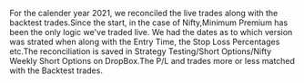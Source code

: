 
For the calender year 2021, we reconciled the live trades along with the backtest trades.Since the start, in the case of Nifty,Minimum Premium has been the only logic we've traded live. We had the dates as to which version was strated when along with the Entry Time, the Stop Loss Percentages etc.The reconciliation is saved in Strategy Testing/Short Options/Nifty Weekly Short Options on DropBox.The P/L and trades more or less matched with the Backtest trades.
